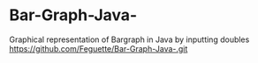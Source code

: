 # Bar-Graph-Java-
Graphical representation of Bargraph in Java by inputting doubles
https://github.com/Feguette/Bar-Graph-Java-.git
